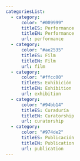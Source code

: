 ```yaml
---
categoriesList:
  - category:
      color: "#009999"
      titleES: Performance
      titleEN: Performance
      url: performance
  - category:
      color: "#ae2535"
      titleES: Film
      titleEN: Film
      url: film
  - category:
      color: "#ffcc00"
      titleES: Exhibición
      titleEN: Exhibition
      url: exhibition
  - category:
      color: "#94bb14"
      titleES: Curaduría
      titleEN: Curatorship
      url: curatorship
  - category:
      color: "#974de2"
      titleES: Publicación
      titleEN: Publication
      url: publication
---
```

